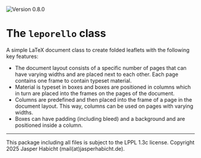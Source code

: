 ![Version 0.8.0](https://img.shields.io/badge/version-0.8.0-blue)

# The `leporello` class

A simple LaTeX document class to create folded leaflets with the following key features:

- The document layout consists of a specific number of pages that can have varying widths and are placed next to each other. Each page contains one frame to contain typeset material.
- Material is typeset in boxes and boxes are positioned in columns which in turn are placed into the frames on the pages of the document.
- Columns are predefined and then placed into the frame of a page in the document layout. This way, columns can be used on pages with varying widths.
- Boxes can have padding (including bleed) and a background and are positioned inside a column.

---

This package including all files is subject to the LPPL 1.3c license. Copyright 2025 Jasper Habicht (mail(at)jasperhabicht.de).